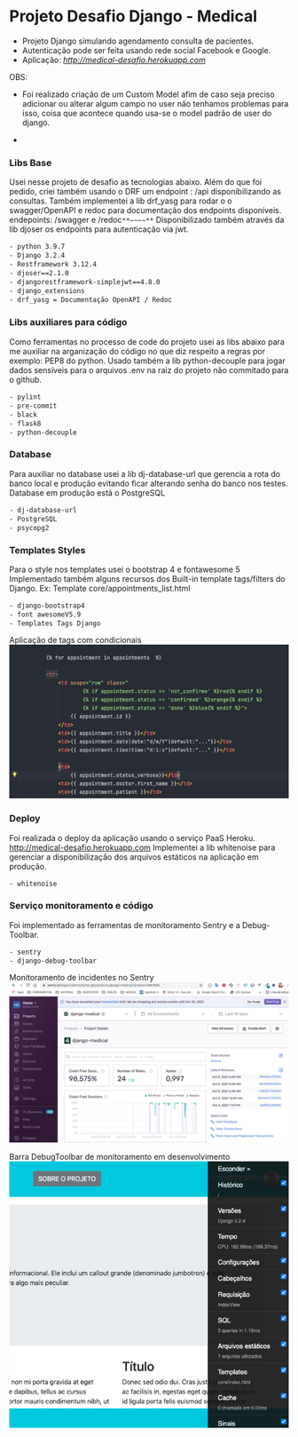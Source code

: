 # Projeto Desafio Django - Medical

- Projeto Django simulando agendamento consulta de pacientes.
- Autenticação pode ser feita usando rede social Facebook e Google.
- Aplicação: *http://medical-desafio.herokuapp.com*

OBS: 
- Foi realizado criação de um Custom Model afim de caso seja preciso adicionar ou alterar algum campo
no user não tenhamos problemas para isso, coisa que acontece quando usa-se o model padrão de user do django.

- 


### Libs Base
Usei nesse projeto de desafio as tecnologias abaixo.
Além do que foi pedido, criei também usando o DRF um endpoint : /api disponibilizando as consultas.
Também implementei a lib drf_yasg para rodar o o swagger/OpenAPI e redoc para documentação dos endpoints 
disponíveis. endepoints: /swagger e /redoc`**~~~~**` 
Disponibilizado também através da lib djoser os endpoints para autenticação via jwt.
```shell 
- python 3.9.7
- Django 3.2.4
- Restframework 3.12.4
- djoser==2.1.0
- djangorestframework-simplejwt==4.8.0
- django_extensions
- drf_yasg = Documentação OpenAPI / Redoc
```

### Libs auxiliares para código
Como ferramentas no processo de code do projeto usei as libs abaixo para me auxiliar na arganização do código
no que diz respeito a regras por exemplo: PEP8 do python. Usado também a lib python-decouple para jogar 
dados sensíveis para o arquivos .env na raiz do projeto não commitado para o github.
```shell 
- pylint
- pre-commit
- black
- flask8
- python-decouple
```



### Database
Para auxiliar no database usei a lib dj-database-url que gerencia a rota do banco local e produção
evitando ficar alterando senha do banco nos testes. Database em produção está o PostgreSQL
```shell
- dj-database-url 
- PostgreSQL
- psycopg2
```

### Templates Styles
Para o style nos templates usei o bootstrap 4 e fontawesome 5
Implementado também alguns recursos dos Built-in template tags/filters do Django. 
Ex: Template core/appointments_list.html
```shell
- django-bootstrap4 
- font awesomeV5.9
- Templates Tags Django 
```
Aplicação de tags com condicionais 
![plot](./core/static/img/tag.png)

### Deploy
Foi realizada o deploy da aplicação usando o serviço PaaS Heroku. http://medical-desafio.herokuapp.com
Implementei a lib whitenoise para gerenciar a disponibilização dos arquivos estáticos na aplicação
em produção. 
```shell
- whitenoise
```

### Serviço monitoramento e código
Foi implementado as ferramentas de monitoramento Sentry e a Debug-Toolbar. 
```shell 
- sentry
- django-debug-toolbar
```

Monitoramento de incidentes no Sentry
![plot](./core/static/img/sentry.png)

Barra DebugToolbar de monitoramento em desenvolvimento
![plot](./core/static/img/debug_toolbar.png)

